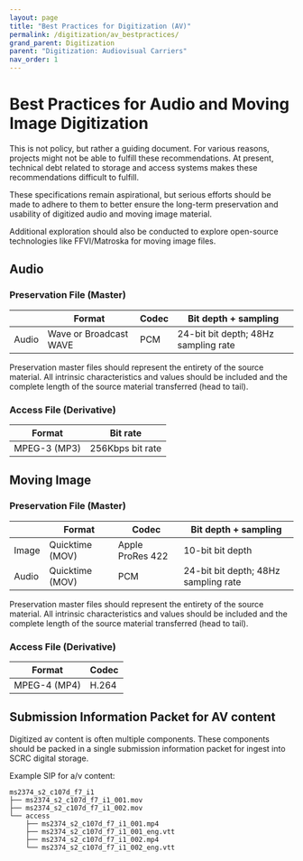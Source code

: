 ```yaml
---
layout: page
title: "Best Practices for Digitization (AV)"
permalink: /digitization/av_bestpractices/
grand_parent: Digitization
parent: "Digitization: Audiovisual Carriers"
nav_order: 1
---
```


# Best Practices for Audio and Moving Image Digitization

This is not policy, but rather a guiding document. For various reasons, projects might not be able to fulfill these recommendations. At present, technical debt related to storage and access systems makes these recommendations difficult to fulfill.

These specifications remain aspirational, but serious efforts should be made to adhere to them to better ensure the long-term preservation and usability of digitized audio and moving image material.

Additional exploration should also be conducted to explore open-source technologies like FFVI/Matroska for moving image files. 

## Audio 

### Preservation File (Master)

|       | Format          | Codec            | Bit depth + sampling                 |
| ----- | --------------- | ---------------- | ------------------------------------ |
| Audio  | Wave or Broadcast WAVE | PCM              | 24-bit bit depth; 48Hz sampling rate |

Preservation master files should represent the entirety of the source material. All intrinsic characteristics and values should be included and the complete length of the source material transferred (head to tail).

### Access File (Derivative)

| Format          | Bit rate| 
| --------------- | ---------------- | 
| MPEG-3 (MP3) | 256Kbps bit rate| 

## Moving Image

### Preservation File (Master)

|       | Format          | Codec            | Bit depth + sampling                 |
| ----- | --------------- | ---------------- | ------------------------------------ |
| Image | Quicktime (MOV) | Apple ProRes 422 | 10-bit bit depth                     |  
| Audio  | Quicktime (MOV) | PCM              | 24-bit bit depth; 48Hz sampling rate |

Preservation master files should represent the entirety of the source material. All intrinsic characteristics and values should be included and the complete length of the source material transferred (head to tail).

### Access File (Derivative)

| Format          | Codec            | 
| --------------- | ---------------- | 
| MPEG-4 (MP4) | H.264 | 

## Submission Information Packet for AV content

Digitized av content is often multiple components. These components should be packed in a single submission information packet for ingest into SCRC digital storage. 

Example SIP for a/v content:


```
ms2374_s2_c107d_f7_i1
├── ms2374_s2_c107d_f7_i1_001.mov
├── ms2374_s2_c107d_f7_i1_002.mov
└── access
    ├── ms2374_s2_c107d_f7_i1_001.mp4
    ├── ms2374_s2_c107d_f7_i1_001_eng.vtt
    ├── ms2374_s2_c107d_f7_i1_002.mp4
    └── ms2374_s2_c107d_f7_i1_002_eng.vtt
```
